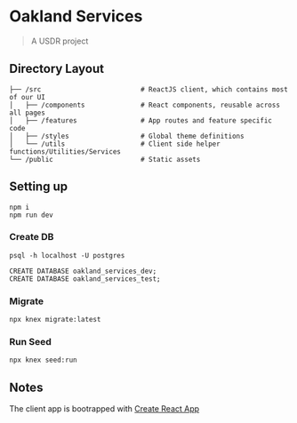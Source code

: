 # Oakland Services

> A USDR project

## Directory Layout

```
├── /src                         # ReactJS client, which contains most of our UI
│   ├── /components              # React components, reusable across all pages
│   ├── /features                # App routes and feature specific code
│   ├── /styles                  # Global theme definitions
│   └── /utils                   # Client side helper functions/Utilities/Services
└── /public                      # Static assets
```

## Setting up

```
npm i
npm run dev
```

### Create DB

```
psql -h localhost -U postgres
```

```
CREATE DATABASE oakland_services_dev;
CREATE DATABASE oakland_services_test;
```

### Migrate

```
npx knex migrate:latest
```

### Run Seed

```
npx knex seed:run
```

## Notes

The client app is bootrapped with [Create React App](https://reactjs.org/docs/create-a-new-react-app.html)
